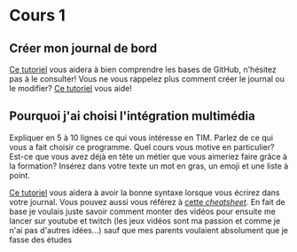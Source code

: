 # Cours 1
## Créer mon journal de bord
[Ce tutoriel](https://guides.github.com/activities/hello-world/) vous aidera à bien comprendre les bases de GitHub, n'hésitez pas à le consulter!
Vous ne vous rappelez plus comment créer le journal ou le modifier? [Ce tutoriel](https://youtu.be/lX3bpuLK_Sg) vous aide! 

## Pourquoi j'ai choisi l'intégration multimédia
Expliquer en 5 à 10 lignes ce qui vous intéresse en TIM. Parlez de ce qui vous a fait choisir ce programme. Quel cours vous motive en particulier? Est-ce que vous avez déjà en tête un métier que vous aimeriez faire grâce à la formation? Insérez dans votre texte un mot en gras, un emoji et une liste à point. 

[Ce tutoriel](https://guides.github.com/features/mastering-markdown/) vous aidera à avoir la bonne syntaxe lorsque vous écrirez dans votre journal. Vous pouvez aussi vous référez à [cette *cheatsheet*](https://github.com/tchapi/markdown-cheatsheet/blob/master/README.md). 
En fait de base je voulais juste savoir comment monter des vidéos pour ensuite me lancer sur youtube et twitch (les jeux vidéos sont ma passion et comme je n'ai pas d'autres idées...) sauf que mes parents voulaient absolument que je fasse des études


